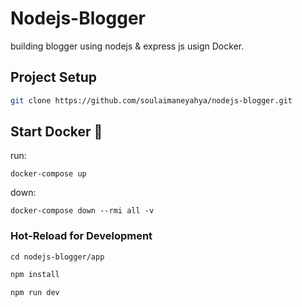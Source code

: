# Nodejs-Blogger
building blogger using nodejs &amp; express js usign Docker.


## Project Setup

```sh
git clone https://github.com/soulaimaneyahya/nodejs-blogger.git
```

## Start Docker 🐳

run:
```
docker-compose up
```

down:
```
docker-compose down --rmi all -v
```

### Hot-Reload for Development

```
cd nodejs-blogger/app
```

```sh
npm install
```

```sh
npm run dev
```
